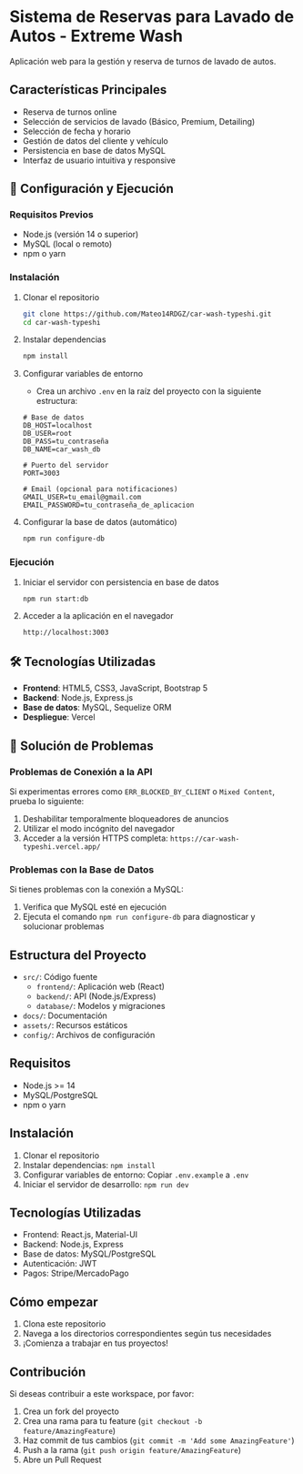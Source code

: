 # Sistema de Reservas para Lavado de Autos - Extreme Wash

Aplicación web para la gestión y reserva de turnos de lavado de autos.

## Características Principales

- Reserva de turnos online
- Selección de servicios de lavado (Básico, Premium, Detailing)
- Selección de fecha y horario
- Gestión de datos del cliente y vehículo
- Persistencia en base de datos MySQL
- Interfaz de usuario intuitiva y responsive

## 🚀 Configuración y Ejecución

### Requisitos Previos

- Node.js (versión 14 o superior)
- MySQL (local o remoto)
- npm o yarn

### Instalación

1. Clonar el repositorio

   ```bash
   git clone https://github.com/Mateo14RDGZ/car-wash-typeshi.git
   cd car-wash-typeshi
   ```

2. Instalar dependencias

   ```bash
   npm install
   ```

3. Configurar variables de entorno

   - Crea un archivo `.env` en la raíz del proyecto con la siguiente estructura:

   ```
   # Base de datos
   DB_HOST=localhost
   DB_USER=root
   DB_PASS=tu_contraseña
   DB_NAME=car_wash_db

   # Puerto del servidor
   PORT=3003

   # Email (opcional para notificaciones)
   GMAIL_USER=tu_email@gmail.com
   EMAIL_PASSWORD=tu_contraseña_de_aplicacion
   ```

4. Configurar la base de datos (automático)
   ```bash
   npm run configure-db
   ```

### Ejecución

1. Iniciar el servidor con persistencia en base de datos

   ```bash
   npm run start:db
   ```

2. Acceder a la aplicación en el navegador
   ```
   http://localhost:3003
   ```

## 🛠️ Tecnologías Utilizadas

- **Frontend**: HTML5, CSS3, JavaScript, Bootstrap 5
- **Backend**: Node.js, Express.js
- **Base de datos**: MySQL, Sequelize ORM
- **Despliegue**: Vercel

## 🔧 Solución de Problemas

### Problemas de Conexión a la API

Si experimentas errores como `ERR_BLOCKED_BY_CLIENT` o `Mixed Content`, prueba lo siguiente:

1. Deshabilitar temporalmente bloqueadores de anuncios
2. Utilizar el modo incógnito del navegador
3. Acceder a la versión HTTPS completa: `https://car-wash-typeshi.vercel.app/`

### Problemas con la Base de Datos

Si tienes problemas con la conexión a MySQL:

1. Verifica que MySQL esté en ejecución
2. Ejecuta el comando `npm run configure-db` para diagnosticar y solucionar problemas

## Estructura del Proyecto

- `src/`: Código fuente
  - `frontend/`: Aplicación web (React)
  - `backend/`: API (Node.js/Express)
  - `database/`: Modelos y migraciones
- `docs/`: Documentación
- `assets/`: Recursos estáticos
- `config/`: Archivos de configuración

## Requisitos

- Node.js >= 14
- MySQL/PostgreSQL
- npm o yarn

## Instalación

1. Clonar el repositorio
2. Instalar dependencias: `npm install`
3. Configurar variables de entorno: Copiar `.env.example` a `.env`
4. Iniciar el servidor de desarrollo: `npm run dev`

## Tecnologías Utilizadas

- Frontend: React.js, Material-UI
- Backend: Node.js, Express
- Base de datos: MySQL/PostgreSQL
- Autenticación: JWT
- Pagos: Stripe/MercadoPago

## Cómo empezar

1. Clona este repositorio
2. Navega a los directorios correspondientes según tus necesidades
3. ¡Comienza a trabajar en tus proyectos!

## Contribución

Si deseas contribuir a este workspace, por favor:

1. Crea un fork del proyecto
2. Crea una rama para tu feature (`git checkout -b feature/AmazingFeature`)
3. Haz commit de tus cambios (`git commit -m 'Add some AmazingFeature'`)
4. Push a la rama (`git push origin feature/AmazingFeature`)
5. Abre un Pull Request
